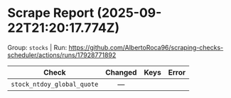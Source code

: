 # Scrape Report (2025-09-22T21:20:17.774Z)

Group: `stocks`  |  Run: https://github.com/AlbertoRoca96/scraping-checks-scheduler/actions/runs/17928771892

| Check | Changed | Keys | Error |
|---|:---:|:--|:--|
| `stock_ntdoy_global_quote` | — |  |  |
